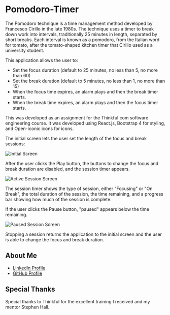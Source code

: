 # Pomodoro-Timer

The Pomodoro technique is a time management method developed by Francesco Cirillo in the late 1980s.
The technique uses a timer to break down work into intervals, traditionally 25 minutes in length, separated by short breaks. Each interval is known as a pomodoro, from the Italian word for tomato, after the tomato-shaped kitchen timer that Cirillo used as a university student.

This application allows the user to:

- Set the focus duration (default to 25 minutes, no less than 5, no more than 60)
- Set the break duration (default to 5 minutes, no less than 1, no more than 15)
- When the focus time expires, an alarm plays and then the break timer starts.
- When the break time expires, an alarm plays and then the focus timer starts.

This was developed as an assignment for the Thinkful.com software engineering course. It was developed using React.js, Bootstrap 4 for styling, and Open-iconic icons for icons.

The initial screen lets the user set the length of the focus and break sessions:

![Initial Screen](https://res.cloudinary.com/strive/image/upload/w_1000,h_1000,c_limit/06ddc6bb0f6b5add9db441447000e59c-o-initial-screen.png)

After the user clicks the Play button, the buttons to change the focus and break duration are disabled, and the session timer appears.

![Active Session Screen](https://res.cloudinary.com/strive/image/upload/w_1000,h_1000,c_limit/517bceae35a5acf63fb3d20cb04733cf-ro-active-sesson.png)

The session timer shows the type of session, either "Focusing" or "On Break", the total duration of the session, the time remaining, and a progress bar showing how much of the session is complete.

If the user clicks the Pause button, "paused" appears below the time remaining.

![Paused Session Screen](https://res.cloudinary.com/strive/image/upload/w_1000,h_1000,c_limit/e179e707512486a110fbdb155a7897b4-o-paused-session.png)

Stopping a session returns the application to the initial screen and the user is able to change the focus and break duration.

## About Me

* [LinkedIn Profile](https://www.linkedin.com/in/david-arvidson/)
* [GitHub Profile](https://github.com/DavidxArvidson)

## Special Thanks

Special thanks to Thinkful for the excellent training I received and my mentor Stephen Hall.
